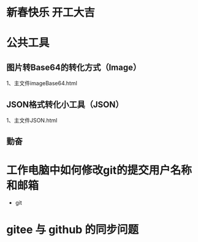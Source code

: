 # 新春快乐 开工大吉
# 公共工具

## 图片转Base64的转化方式（Image）

1、主文件imageBase64.html

## JSON格式转化小工具（JSON）

1、主文件JSON.html

## 勤奋


# 工作电脑中如何修改git的提交用户名称和邮箱
+ git    


# gitee 与 github 的同步问题




